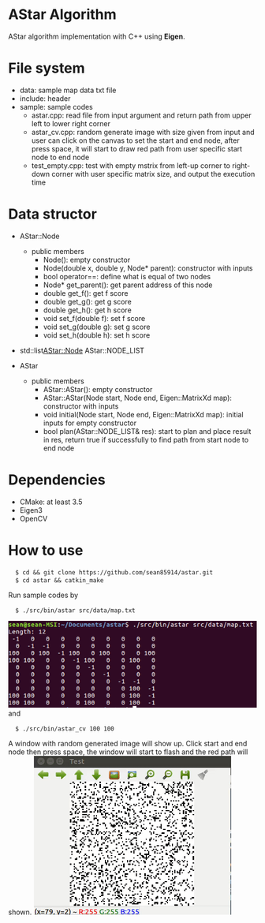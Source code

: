 # AStar Algorithm

AStar algorithm implementation with C++ using **Eigen**.

# File system
- data: sample map data txt file
- include: header
- sample: sample codes
  - astar.cpp: read file from input argument and return path from upper left to lower right corner
  - astar_cv.cpp: random generate image with size given from input and user can click on the canvas
                  to set the start and end node, after press space, it will start to draw red path 
                  from user specific start node to end node
  - test_empty.cpp: test with empty mstrix from left-up corner to right-down corner with user specific 
                    matrix size, and output the execution time

# Data structor
  - AStar::Node
    - public members
      - Node(): empty constructor
      - Node(double x, double y, Node* parent): constructor with inputs
      - bool operator==: define what is equal of two nodes
      - Node* get_parent(): get parent address of this node
      - double get_f(): get f score
      - double get_g(): get g score
      - double get_h(): get h score
      - void set_f(double f): set f score 
      - void set_g(double g): set g score
      - void set_h(double h): set h score
  - std::list<AStar::Node> AStar::NODE_LIST 
  
  - AStar
    - public members
      - AStar::AStar(): empty constructor
      - AStar::AStar(Node start, Node end, Eigen::MatrixXd map): constructor with inputs
      - void initial(Node start, Node end, Eigen::MatrixXd map): initial inputs for empty constructor
      - bool plan(AStar::NODE_LIST& res): start to plan and place result in res, return true if successfully to find
                                          path from start node to end node
                                          

# Dependencies
* CMake: at least 3.5
* Eigen3
* OpenCV

# How to use

```
  $ cd && git clone https://github.com/sean85914/astar.git
  $ cd astar && catkin_make
```

Run sample codes by
```
  $ ./src/bin/astar src/data/map.txt
```
![](https://github.com/sean85914/astar/blob/master/src/images/sample_1.png)
and
```
  $ ./src/bin/astar_cv 100 100
```
A window with random generated image will show up. Click start and end node then press space, the window will start to flash and the red path will shown.
![](https://github.com/sean85914/astar/blob/master/src/images/astar.gif)
